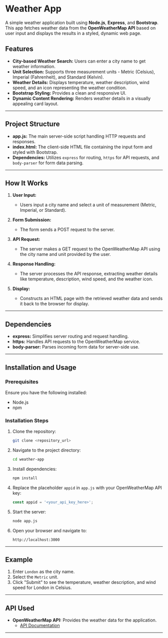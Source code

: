 # Weather App

A simple weather application built using **Node.js**, **Express**, and **Bootstrap**. This app fetches weather data from the **OpenWeatherMap API** based on user input and displays the results in a styled, dynamic web page.

## Features

- **City-based Weather Search:** Users can enter a city name to get weather information.
- **Unit Selection:** Supports three measurement units - Metric (Celsius), Imperial (Fahrenheit), and Standard (Kelvin).
- **Weather Details:** Displays temperature, weather description, wind speed, and an icon representing the weather condition.
- **Bootstrap Styling:** Provides a clean and responsive UI.
- **Dynamic Content Rendering:** Renders weather details in a visually appealing card layout.

---

## Project Structure

- **app.js:** The main server-side script handling HTTP requests and responses.
- **index.html:** The client-side HTML file containing the input form and styled with Bootstrap.
- **Dependencies:** Utilizes `express` for routing, `https` for API requests, and `body-parser` for form data parsing.

---

## How It Works

1. **User Input:**
   - Users input a city name and select a unit of measurement (Metric, Imperial, or Standard).

2. **Form Submission:**
   - The form sends a POST request to the server.

3. **API Request:**
   - The server makes a GET request to the OpenWeatherMap API using the city name and unit provided by the user.

4. **Response Handling:**
   - The server processes the API response, extracting weather details like temperature, description, wind speed, and the weather icon.

5. **Display:**
   - Constructs an HTML page with the retrieved weather data and sends it back to the browser for display.

---

## Dependencies

- **express:** Simplifies server routing and request handling.
- **https:** Handles API requests to the OpenWeatherMap service.
- **body-parser:** Parses incoming form data for server-side use.

---

## Installation and Usage

### Prerequisites

Ensure you have the following installed:
- Node.js
- npm

### Installation Steps

1. Clone the repository:
   ```bash
   git clone <repository_url>
   ```

2. Navigate to the project directory:
   ```bash
   cd weather-app
   ```

3. Install dependencies:
   ```bash
   npm install
   ```

4. Replace the placeholder `appid` in `app.js` with your OpenWeatherMap API key:
   ```javascript
   const appid = '<your_api_key_here>';
   ```

5. Start the server:
   ```bash
   node app.js
   ```

6. Open your browser and navigate to:
   ```
   http://localhost:3000
   ```

---

## Example

1. Enter `London` as the city name.
2. Select the `Metric` unit.
3. Click "Submit" to see the temperature, weather description, and wind speed for London in Celsius.

---

## API Used

- **OpenWeatherMap API:** Provides the weather data for the application.
  - [API Documentation](https://openweathermap.org/api)

---
